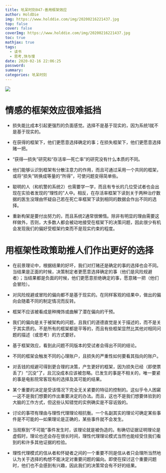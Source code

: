 ```yaml
---
title: 吼呆时刻047-善用框架效应
author: HoldDie
img: https://www.holddie.com/img/20200216221437.jpg
top: false
cover: false
coverImg: https://www.holddie.com/img/20200216221437.jpg
toc: true
mathjax: true
tags:
  - 读书
  - 思考,快与慢
date: 2020-02-16 22:06:25
password:
summary:
categories: 吼呆时刻
---
```




![](https://www.holddie.com/img/20200216221437.jpg)



# 情感的框架效应很难抵挡

- 损失能比成本引起更强烈的负面感觉。选择不是基于现实的，因为系统1就不是基于现实的。



- 在获得的框架下，他们更愿意选择确定的事；在损失框架下，他们更愿意选择赌一把。



- “获得—损失”研究和“存活率—死亡率”的研究没有什么本质的不同。



- 他们能够认识到框架有分散注意力的作用，而且可通过采用一个共同的框架，或将“损失”转换成等量的“所得”，可使问题变得简单些。



- 聪明的人（和机警的系统2）也需要学一学，而且有专长的几位受试者也会出现在实验者发现的“理性的”人中。相反，在存活率框架下读到关于两种治疗数据的医生没理由怀疑自己若在死亡率框架下读到相同的数据会作出不同的选择。



- 重新构架是要付出努力的，而且系统2通常很懒惰。除非有明显的理由需要这样做外，否则，大多数人都会被动地接受在框架下的决策问题，因此很少有机会发现我们的偏好受框架约束而不是现实约束的程度。



# 用框架性政策助推人们作出更好的选择

- 在前景理论中，根据结果的好坏，我们对打赌还是确定的事的选择也会不同。当结果是正面的时候，决策制定者更愿意选择确定的事（他们是风险规避者）；当结果都是负面的时候，他们更愿意拒绝确定的事，愿意赌一把（他们会冒险）。



- 对风险规避或冒险的偏向都不是基于现实的。在同样客观的结果中，做出的偏向会随着不同的制定情况而反转。



- 框架不应该被看成是种掩饰或曲解了潜在偏向的干预。



- 我们的偏向是关于被架构的问题，且我们的道德直觉是关于描述的，而不是关于其实质的。不是所有的框架都是平等的，而且有些框架显然比其他对相同问题的描述（或思考）的方式要好。



- 基于框架效应，看到此问题不同版本的受试者会得出不同的结论。



- 不同的框架会触发不同的心理账户，且损失的严重性如何要看其指向的账户。



- 对丢钱的规避可得到更合理的决策，产生更好的框架，因为损失已经（即使票丢了）“沉没”了，且沉没成本应该被忽略。已发生的事是不相关的，唯一要紧的事是电影院常客现有的选择及其可能的结果。



- 某个重要的决定是受该情况下完全无关紧要的特征的控制的。这似乎令人困窘—这不是我们想要的作出重要决定的办法。而且，这也不是我们想要体验到的大脑的工作方式，但这些认知错觉的实例确实是不容诋毁的。



- 讨论的事项有理由与理性代理理论相抗衡。一个名副其实的理论可确定某些事件是不可能的—如果理论是正确的，某些事件就不会发生。



- 当观察到“不可能”事件发生时，该理论就是被伪造的。有确切证据证明理论是虚假时，理论也还会存在很长时间，理性代理理论模式当然也能经受住我们看到的和许多其他证据的检验。



- 理性代理模式的信从者和怀疑者之间的一个重要不同是信从者只会理所当然地认为关于选择的构想不能决定对重要问题的偏向。即使在探讨这个重要问题时，他们也不会感到有兴趣，因此我们的决策常会有不好的结果。